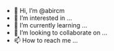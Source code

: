 - 👋 Hi, I’m @abircm
- 👀 I’m interested in ...
- 🌱 I’m currently learning ...
- 💞️ I’m looking to collaborate on ...
- 📫 How to reach me ...

<!---
abircm/abircm is a ✨ special ✨ repository because its `README.md` (this file) appears on your GitHub profile.
You can click the Preview link to take a look at your changes.
--->
